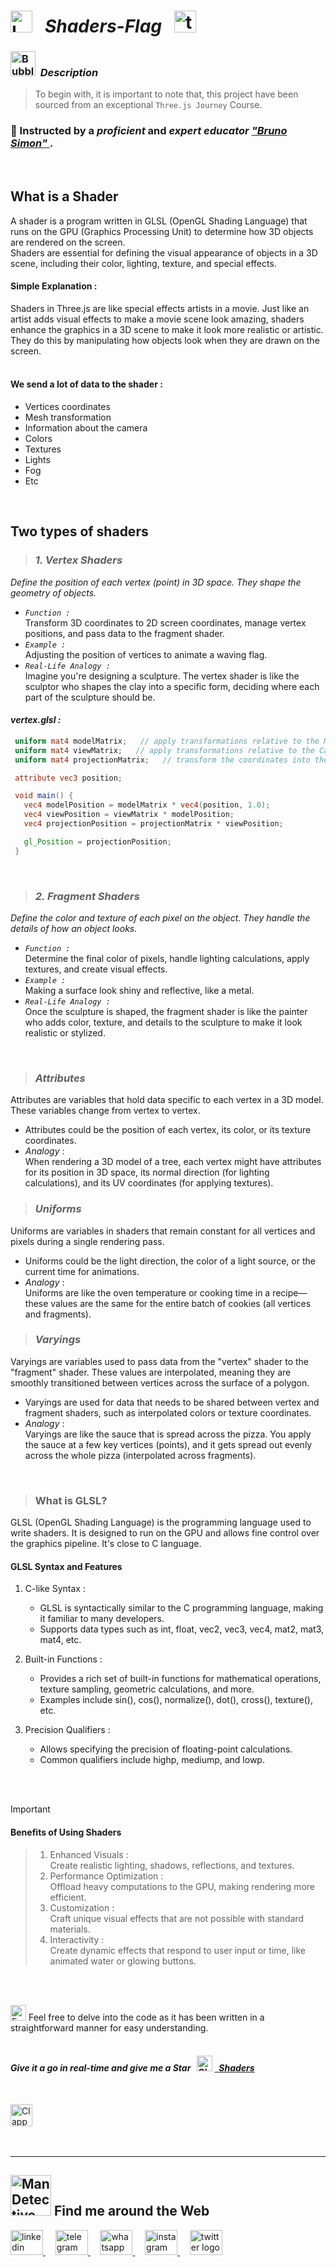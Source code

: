   # <img src="https://raw.githubusercontent.com/Tarikul-Islam-Anik/Telegram-Animated-Emojis/main/Objects/Laptop.webp" alt="Laptop" width="35" /> &nbsp; _Shaders-Flag_ &nbsp; <img src="https://skillicons.dev/icons?i=threejs" height="35" alt="threejs logo"  />  

<!----------------------------------------- Description ---------------------------------------->
### <img src="https://raw.githubusercontent.com/Tarikul-Islam-Anik/Animated-Fluent-Emojis/master/Emojis/Symbols/Bubbles.png" alt="Bubbles" width="40" height="40" />&nbsp; _Description_

> To begin with, it is important to note that, this project have been sourced from an exceptional `Three.js Journey` Course. <br/>
 
### 👤 Instructed by a _proficient_ and _expert educator_ <a href="https://threejs-journey.com/" target="_blank"> _"Bruno Simon"_ </a>. 

 <br/>

## What is a Shader
A shader is a program written in GLSL (OpenGL Shading Language) that runs on the GPU (Graphics Processing Unit) to determine how 3D objects are rendered on the screen. <br/> Shaders are essential for defining the visual appearance of objects in a 3D scene, including their color, lighting, texture, and special effects.

#### Simple Explanation :
Shaders in Three.js are like special effects artists in a movie. Just like an artist adds visual effects to make a movie scene look amazing, shaders enhance the graphics in a 3D scene to make it look more realistic or artistic. They do this by manipulating how objects look when they are drawn on the screen. <br/><br/>

#### We send a lot of data to the shader :
  - Vertices coordinates
  - Mesh transformation
  - Information about the camera
  - Colors
  - Textures
  - Lights
  - Fog
  - Etc

<br/>

## Two types of shaders
> ### _1. Vertex Shaders_ 
_Define the position of each vertex (point) in 3D space. They shape the geometry of objects._
  - _`Function :`_ <br/> Transform 3D coordinates to 2D screen coordinates, manage vertex positions, and pass data to the fragment shader.
  - _`Example :`_ <br/> Adjusting the position of vertices to animate a waving flag.
  - _`Real-Life Analogy :`_ <br/> Imagine you're designing a sculpture. The vertex shader is like the sculptor who shapes the clay into a specific form, deciding where each part of the sculpture should be.
  
#### _vertex.glsl :_
 ``` glsl
  uniform mat4 modelMatrix;   // apply transformations relative to the Mesh (position, rotation, scale).
  uniform mat4 viewMatrix;   // apply transformations relative to the Camera (position, rotation, fov, near, far).
  uniform mat4 projectionMatrix;   // transform the coordinates into the Clip Space coordinates.

  attribute vec3 position;

  void main() {
    vec4 modelPosition = modelMatrix * vec4(position, 1.0);
    vec4 viewPosition = viewMatrix * modelPosition;
    vec4 projectionPosition = projectionMatrix * viewPosition;

    gl_Position = projectionPosition;
  }
  ```

  <br/> 
    
> ### _2. Fragment Shaders_ 
_Define the color and texture of each pixel on the object. They handle the details of how an object looks._
  - _`Function :`_ <br/> Determine the final color of pixels, handle lighting calculations, apply textures, and create visual effects.
  - _`Example :`_ <br/> Making a surface look shiny and reflective, like a metal.
  - _`Real-Life Analogy :`_ <br/> Once the sculpture is shaped, the fragment shader is like the painter who adds color, texture, and details to the sculpture to make it look realistic or stylized.

<br/> 

> ### _Attributes_
Attributes are variables that hold data specific to each vertex in a 3D model. These variables change from vertex to vertex. <br/> 
  - Attributes could be the position of each vertex, its color, or its texture coordinates.
  - _Analogy_ : <br/> When rendering a 3D model of a tree, each vertex might have attributes for its position in 3D space, its normal direction (for lighting calculations), and its UV coordinates (for applying textures).


> ### _Uniforms_
Uniforms are variables in shaders that remain constant for all vertices and pixels during a single rendering pass. <br/>
  - Uniforms could be the light direction, the color of a light source, or the current time for animations. 
  - _Analogy_ : <br/> Uniforms are like the oven temperature or cooking time in a recipe—these values are the same for the entire batch of cookies (all vertices and fragments).

> ### _Varyings_
Varyings are variables used to pass data from the "vertex" shader to the "fragment" shader. These values are interpolated, meaning they are smoothly transitioned between vertices across the surface of a polygon. <br/>
  - Varyings are used for data that needs to be shared between vertex and fragment shaders, such as interpolated colors or texture coordinates.
  - _Analogy_ : <br/> Varyings are like the sauce that is spread across the pizza. You apply the sauce at a few key vertices (points), and it gets spread out evenly across the whole pizza (interpolated across fragments).



<br/> 

> ### What is GLSL?
GLSL (OpenGL Shading Language) is the programming language used to write shaders. It is designed to run on the GPU and allows fine control over the graphics pipeline. It's close to C language.

#### GLSL Syntax and Features
1. C-like Syntax :
   - GLSL is syntactically similar to the C programming language, making it familiar to many developers.
   - Supports data types such as int, float, vec2, vec3, vec4, mat2, mat3, mat4, etc.

2. Built-in Functions :
   - Provides a rich set of built-in functions for mathematical operations, texture sampling, geometric calculations, and more.
   - Examples include sin(), cos(), normalize(), dot(), cross(), texture(), etc.

3. Precision Qualifiers :
   - Allows specifying the precision of floating-point calculations.
   - Common qualifiers include highp, mediump, and lowp.

<br/><br/> 

> [!IMPORTANT]
> #### Benefits of Using Shaders
>> 1. Enhanced Visuals : <br/> Create realistic lighting, shadows, reflections, and textures.
>> 2. Performance Optimization : <br/> Offload heavy computations to the GPU, making rendering more efficient.
>> 3. Customization : <br/> Craft unique visual effects that are not possible with standard materials.
>> 4. Interactivity : <br/> Create dynamic effects that respond to user input or time, like animated water or glowing buttons.



<br/> <br/> 


<img src="https://raw.githubusercontent.com/Tarikul-Islam-Anik/Animated-Fluent-Emojis/master/Emojis/Hand%20gestures/Eyes.png" alt="Eyes" width="25" height="25" /> Feel free to delve into the code as it has been written in a straightforward manner for easy understanding.
<br/> <br/> 


<!-------- try it live -------->
#### _Give it a go in real-time and give me a Star_ &nbsp; <img src="https://raw.githubusercontent.com/Tarikul-Islam-Anik/Animated-Fluent-Emojis/master/Emojis/Travel%20and%20places/Glowing%20Star.png" alt="Glowing Star" width="25"  /> <a href="" target="_blank"> &nbsp; _Shaders_ </a> 

<br/>

<!--------- Video --------->
<img src="https://raw.githubusercontent.com/Tarikul-Islam-Anik/Telegram-Animated-Emojis/main/Objects/Clapper%20Board.webp" alt="Clapper Board" width="35" /> &nbsp; 



  <br/> 

***

<!--======================= Social Media ===========================-->
 ## <img src="https://raw.githubusercontent.com/Tarikul-Islam-Anik/Animated-Fluent-Emojis/master/Emojis/People%20with%20professions/Man%20Detective%20Light%20Skin%20Tone.png" alt="Man Detective Light Skin Tone" width="65" /> Find me around the Web  
<a href="https://www.linkedin.com/in/shahramshakiba/" target="_blank">
    <img src="https://raw.githubusercontent.com/maurodesouza/profile-readme-generator/master/src/assets/icons/social/linkedin/default.svg" width="52" height="40" alt="linkedin logo"  />
  </a> &nbsp;&nbsp;&nbsp;
  <a href="https://t.me/ShahramShakibaa" target="_blank">
    <img src="https://raw.githubusercontent.com/maurodesouza/profile-readme-generator/master/src/assets/icons/social/telegram/default.svg" width="52" height="40" alt="telegram logo"  />
  </a> &nbsp;&nbsp;&nbsp;
  <a href="https://wa.me/message/LM2IMM3ABZ7ZM1" target="_blank">
    <img src="https://raw.githubusercontent.com/maurodesouza/profile-readme-generator/master/src/assets/icons/social/whatsapp/default.svg" width="52" height="40" alt="whatsapp logo"  />
  </a> &nbsp;&nbsp;&nbsp;
  <a href="https://instagram.com/shahram.shakibaa?igshid=MzNlNGNkZWQ4Mg==" target="_blank">
    <img src="https://raw.githubusercontent.com/maurodesouza/profile-readme-generator/master/src/assets/icons/social/instagram/default.svg" width="52" height="40" alt="instagram logo"  />
  </a> &nbsp;&nbsp;&nbsp;
  <a href="https://twitter.com/ShahramShakibaa" target="_blank">
    <img src="https://raw.githubusercontent.com/maurodesouza/profile-readme-generator/master/src/assets/icons/social/twitter/default.svg" width="52" height="40" alt="twitter logo"  />
  </a>
